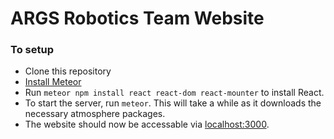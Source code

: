# ARGS Robotics Team Website

### To setup
* Clone this repository
* [Install Meteor](https://www.meteor.com/install)
* Run `meteor npm install react react-dom react-mounter` to install React.
* To start the server, run `meteor`. This will take a while as it downloads the necessary atmosphere packages.
* The website should now be accessable via [localhost:3000](http://localhost:3000).

